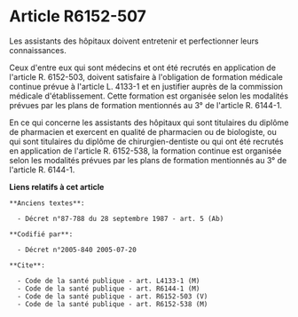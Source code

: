 # Article R6152-507

Les assistants des hôpitaux doivent entretenir et perfectionner leurs connaissances.

Ceux d'entre eux qui sont médecins et ont été recrutés en application de l'article R. 6152-503, doivent satisfaire à
l'obligation de formation médicale continue prévue à l'article L. 4133-1 et en justifier auprès de la commission médicale
d'établissement. Cette formation est organisée selon les modalités prévues par les plans de formation mentionnés au 3° de
l'article R. 6144-1.

En ce qui concerne les assistants des hôpitaux qui sont titulaires du diplôme de pharmacien et exercent en qualité de
pharmacien ou de biologiste, ou qui sont titulaires du diplôme de chirurgien-dentiste ou qui ont été recrutés en application
de l'article R. 6152-538, la formation continue est organisée selon les modalités prévues par les plans de formation
mentionnés au 3° de l'article R. 6144-1.

**Liens relatifs à cet article**

	**Anciens textes**:

	  - Décret n°87-788 du 28 septembre 1987 - art. 5 (Ab)

	**Codifié par**:

	  - Décret n°2005-840 2005-07-20

	**Cite**:

	  - Code de la santé publique - art. L4133-1 (M)
	  - Code de la santé publique - art. R6144-1 (M)
	  - Code de la santé publique - art. R6152-503 (V)
	  - Code de la santé publique - art. R6152-538 (M)
